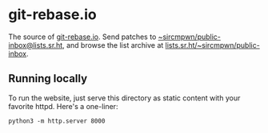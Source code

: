 # git-rebase.io

The source of [git-rebase.io](https://git-rebase.io). Send
patches to
[~sircmpwn/public-inbox@lists.sr.ht](mailto:~sircmpwn/public-inbox@lists.sr.ht),
and browse the list archive at [lists.sr.ht/~sircmpwn/public-inbox](https://lists.sr.ht/~sircmpwn/public-inbox?search=git-rebase).

## Running locally

To run the website, just serve this directory as static content with your
favorite httpd. Here's a one-liner:

    python3 -m http.server 8000

